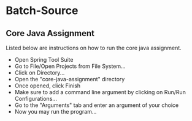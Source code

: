 # Batch-Source
## Core Java Assignment
Listed below are instructions on how to run the core java assignment.
* Open Spring Tool Suite
* Go to File/Open Projects from File System...
* Click on Directory...
* Open the "core-java-assignment" directory
* Once opened, click Finish
* Make sure to add a command line argument by clicking on Run/Run Configurations...
* Go to the "Arguments" tab and enter an argument of your choice
* Now you may run the program...

